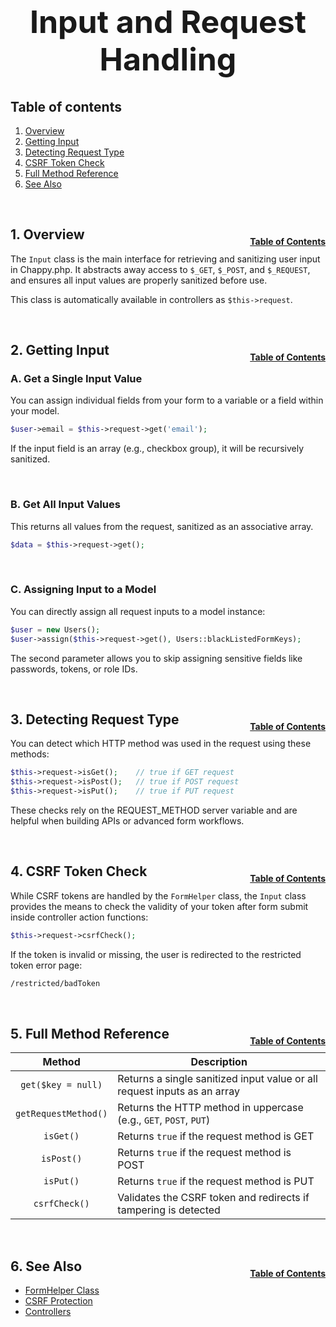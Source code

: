 <h1 style="font-size: 50px; text-align: center;">Input and Request Handling</h1>

## Table of contents
1. [Overview](#overview)
2. [Getting Input](#getting-input)
3. [Detecting Request Type](#detecting-request-type)
4. [CSRF Token Check](#csrf-check)
5. [Full Method Reference](#reference)
6. [See Also](#see-also)

<br>

## 1. Overview <a id="overview"></a><span style="float: right; font-size: 14px; padding-top: 15px;">[Table of Contents](#table-of-contents)</span>
The `Input` class is the main interface for retrieving and sanitizing user input in Chappy.php. It abstracts away access to `$_GET`, `$_POST`, and `$_REQUEST`, and ensures all input values are properly sanitized before use.

This class is automatically available in controllers as `$this->request`.

<br>

## 2. Getting Input <a id="getting-input"></a><span style="float: right; font-size: 14px; padding-top: 15px;">[Table of Contents](#table-of-contents)</span>
### A. Get a Single Input Value
You can assign individual fields from your form to a variable or a field within your model.
```php
$user->email = $this->request->get('email');
```

If the input field is an array (e.g., checkbox group), it will be recursively sanitized.

<br>

### B. Get All Input Values
This returns all values from the request, sanitized as an associative array.
```php
$data = $this->request->get();
```

<br>

### C. Assigning Input to a Model
You can directly assign all request inputs to a model instance:
```php
$user = new Users();
$user->assign($this->request->get(), Users::blackListedFormKeys);
```

The second parameter allows you to skip assigning sensitive fields like passwords, tokens, or role IDs.

<br>

## 3. Detecting Request Type <a id="detecting-request-type"></a><span style="float: right; font-size: 14px; padding-top: 15px;">[Table of Contents](#table-of-contents)</span>
You can detect which HTTP method was used in the request using these methods:
```php
$this->request->isGet();    // true if GET request
$this->request->isPost();   // true if POST request
$this->request->isPut();    // true if PUT request
```

These checks rely on the REQUEST_METHOD server variable and are helpful when building APIs or advanced form workflows.

<br>

## 4. CSRF Token Check <a id="csrf-check"></a><span style="float: right; font-size: 14px; padding-top: 15px;">[Table of Contents](#table-of-contents)</span>
While CSRF tokens are handled by the `FormHelper` class, the `Input` class provides the means to check the validity of your token after form submit inside controller action functions:
```php
$this->request->csrfCheck();
```

If the token is invalid or missing, the user is redirected to the restricted token error page:
```bash
/restricted/badToken
```

<br>

## 5. Full Method Reference <a id="reference"></a><span style="float: right; font-size: 14px; padding-top: 15px;">[Table of Contents](#table-of-contents)</span>

| Method | Description |
|:------:|-------------|
| `get($key = null)` | Returns a single sanitized input value or all request inputs as an array |
| `getRequestMethod()` | Returns the HTTP method in uppercase (e.g., `GET`, `POST`, `PUT`) |
| `isGet()` | Returns `true` if the request method is GET |
| `isPost()` | Returns `true` if the request method is POST |
| `isPut()` | Returns `true` if the request method is PUT |
| `csrfCheck()` | Validates the CSRF token and redirects if tampering is detected |

<br>

## 6. See Also <a id="see-also"></a><span style="float: right; font-size: 14px; padding-top: 15px;">[Table of Contents](#table-of-contents)</span>
- [FormHelper Class](forms)
- [CSRF Protection](csrf)
- [Controllers](controllers)